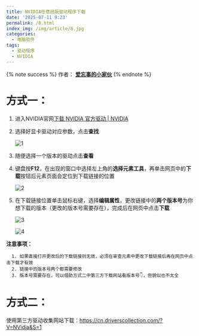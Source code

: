 ```yaml
---
title: NVIDIA任意旧版驱动程序下载
date: '2025-07-11 9:23'
permalink: /8.html
index_img: /img/article/8.jpg
categories:
  - 电脑软件
tags:
  - 驱动程序
  - NVIDIA
---
```




{% note success %}
作者： [**爱忘事的小家伙**](https://w6wg.cn/) 
{% endnote %}



# 方式一：

1. 进入NVIDIA官网[下载 NVIDIA 官方驱动 | NVIDIA](https://www.nvidia.cn/drivers/lookup/)

2. 选择好显卡驱动对应参数，点击**查找**

   ![1](https://img.w6wg.cn/2025-07-10_20-29-24.png)

3. 随便选择一个版本的驱动点击**查看**

4. 键盘按**F12**，在出现的窗口中选择左上角的**选择元素工具**，再单击网页中的**下载**按钮后元素页面会定位到下载链接的位置

   ![2](https://img.w6wg.cn/2025-07-11_09-32-59.png)

5. 在下载链接位置单击鼠标右键，选择**编辑属性**，更改链接中的**两个版本号**为你想下载的版本（更改的版本号需要存在），完成后在网页中点击**下载**

   ![3](https://img.w6wg.cn/2025-07-10_20-24-30.png)

   ![4](https://img.w6wg.cn/2025-07-10_20-26-36.png)

**注意事项：**

      1. 如果直接打开更改后的下载链接则无效，必须在审查元素中更改下载链接后再在网页中点击下载才有效
      2. 链接中的版本号两个都需要修改
      3. 版本号需要存在，可以借助方式二中第三方下载网站看版本号👇，但貌似也不太全



# 方式二：

使用第三方驱动收集网站下载：https://cn.driverscollection.com/?V=NVidia&S=1
